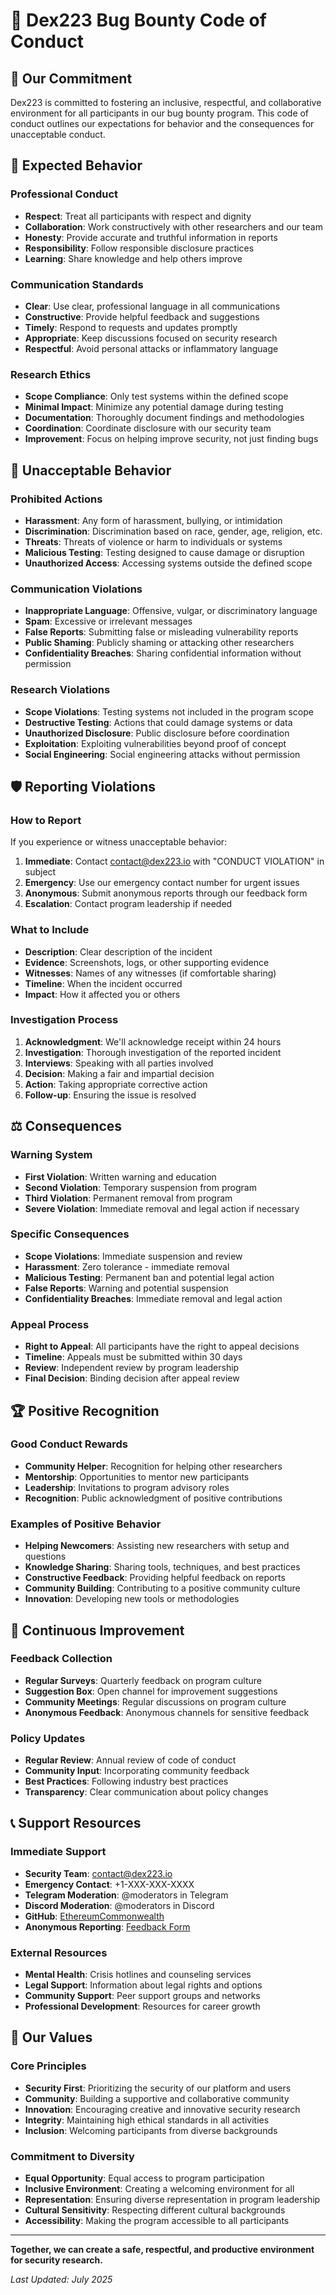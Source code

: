 # 📜 Dex223 Bug Bounty Code of Conduct

## 🎯 Our Commitment

Dex223 is committed to fostering an inclusive, respectful, and collaborative environment for all participants in our bug bounty program. This code of conduct outlines our expectations for behavior and the consequences for unacceptable conduct.

## 🤝 Expected Behavior

### Professional Conduct
- **Respect**: Treat all participants with respect and dignity
- **Collaboration**: Work constructively with other researchers and our team
- **Honesty**: Provide accurate and truthful information in reports
- **Responsibility**: Follow responsible disclosure practices
- **Learning**: Share knowledge and help others improve

### Communication Standards
- **Clear**: Use clear, professional language in all communications
- **Constructive**: Provide helpful feedback and suggestions
- **Timely**: Respond to requests and updates promptly
- **Appropriate**: Keep discussions focused on security research
- **Respectful**: Avoid personal attacks or inflammatory language

### Research Ethics
- **Scope Compliance**: Only test systems within the defined scope
- **Minimal Impact**: Minimize any potential damage during testing
- **Documentation**: Thoroughly document findings and methodologies
- **Coordination**: Coordinate disclosure with our security team
- **Improvement**: Focus on helping improve security, not just finding bugs

## 🚫 Unacceptable Behavior

### Prohibited Actions
- **Harassment**: Any form of harassment, bullying, or intimidation
- **Discrimination**: Discrimination based on race, gender, age, religion, etc.
- **Threats**: Threats of violence or harm to individuals or systems
- **Malicious Testing**: Testing designed to cause damage or disruption
- **Unauthorized Access**: Accessing systems outside the defined scope

### Communication Violations
- **Inappropriate Language**: Offensive, vulgar, or discriminatory language
- **Spam**: Excessive or irrelevant messages
- **False Reports**: Submitting false or misleading vulnerability reports
- **Public Shaming**: Publicly shaming or attacking other researchers
- **Confidentiality Breaches**: Sharing confidential information without permission

### Research Violations
- **Scope Violations**: Testing systems not included in the program scope
- **Destructive Testing**: Actions that could damage systems or data
- **Unauthorized Disclosure**: Public disclosure before coordination
- **Exploitation**: Exploiting vulnerabilities beyond proof of concept
- **Social Engineering**: Social engineering attacks without permission

## 🛡️ Reporting Violations

### How to Report
If you experience or witness unacceptable behavior:

1. **Immediate**: Contact contact@dex223.io with "CONDUCT VIOLATION" in subject
2. **Emergency**: Use our emergency contact number for urgent issues
3. **Anonymous**: Submit anonymous reports through our feedback form
4. **Escalation**: Contact program leadership if needed

### What to Include
- **Description**: Clear description of the incident
- **Evidence**: Screenshots, logs, or other supporting evidence
- **Witnesses**: Names of any witnesses (if comfortable sharing)
- **Timeline**: When the incident occurred
- **Impact**: How it affected you or others

### Investigation Process
1. **Acknowledgment**: We'll acknowledge receipt within 24 hours
2. **Investigation**: Thorough investigation of the reported incident
3. **Interviews**: Speaking with all parties involved
4. **Decision**: Making a fair and impartial decision
5. **Action**: Taking appropriate corrective action
6. **Follow-up**: Ensuring the issue is resolved

## ⚖️ Consequences

### Warning System
- **First Violation**: Written warning and education
- **Second Violation**: Temporary suspension from program
- **Third Violation**: Permanent removal from program
- **Severe Violation**: Immediate removal and legal action if necessary

### Specific Consequences
- **Scope Violations**: Immediate suspension and review
- **Harassment**: Zero tolerance - immediate removal
- **Malicious Testing**: Permanent ban and potential legal action
- **False Reports**: Warning and potential suspension
- **Confidentiality Breaches**: Immediate removal and legal action

### Appeal Process
- **Right to Appeal**: All participants have the right to appeal decisions
- **Timeline**: Appeals must be submitted within 30 days
- **Review**: Independent review by program leadership
- **Final Decision**: Binding decision after appeal review

## 🏆 Positive Recognition

### Good Conduct Rewards
- **Community Helper**: Recognition for helping other researchers
- **Mentorship**: Opportunities to mentor new participants
- **Leadership**: Invitations to program advisory roles
- **Recognition**: Public acknowledgment of positive contributions

### Examples of Positive Behavior
- **Helping Newcomers**: Assisting new researchers with setup and questions
- **Knowledge Sharing**: Sharing tools, techniques, and best practices
- **Constructive Feedback**: Providing helpful feedback on reports
- **Community Building**: Contributing to a positive community culture
- **Innovation**: Developing new tools or methodologies

## 🔄 Continuous Improvement

### Feedback Collection
- **Regular Surveys**: Quarterly feedback on program culture
- **Suggestion Box**: Open channel for improvement suggestions
- **Community Meetings**: Regular discussions on program culture
- **Anonymous Feedback**: Anonymous channels for sensitive feedback

### Policy Updates
- **Regular Review**: Annual review of code of conduct
- **Community Input**: Incorporating community feedback
- **Best Practices**: Following industry best practices
- **Transparency**: Clear communication about policy changes

## 📞 Support Resources

### Immediate Support
- **Security Team**: contact@dex223.io
- **Emergency Contact**: +1-XXX-XXX-XXXX
- **Telegram Moderation**: @moderators in Telegram
- **Discord Moderation**: @moderators in Discord
- **GitHub**: [EthereumCommonwealth](https://github.com/EthereumCommonwealth)
- **Anonymous Reporting**: [Feedback Form](https://forms.dex223.com/conduct)

### External Resources
- **Mental Health**: Crisis hotlines and counseling services
- **Legal Support**: Information about legal rights and options
- **Community Support**: Peer support groups and networks
- **Professional Development**: Resources for career growth

## 🌟 Our Values

### Core Principles
- **Security First**: Prioritizing the security of our platform and users
- **Community**: Building a supportive and collaborative community
- **Innovation**: Encouraging creative and innovative security research
- **Integrity**: Maintaining high ethical standards in all activities
- **Inclusion**: Welcoming participants from diverse backgrounds

### Commitment to Diversity
- **Equal Opportunity**: Equal access to program participation
- **Inclusive Environment**: Creating a welcoming environment for all
- **Representation**: Ensuring diverse representation in program leadership
- **Cultural Sensitivity**: Respecting different cultural backgrounds
- **Accessibility**: Making the program accessible to all participants

---

**Together, we can create a safe, respectful, and productive environment for security research.**

*Last Updated: July 2025* 